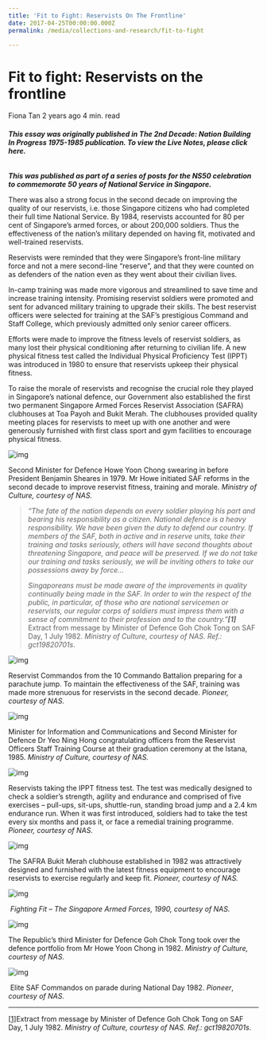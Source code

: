 ```yaml
---
title: 'Fit to Fight: Reservists On The Frontline'
date: 2017-04-25T00:00:00.000Z
permalink: /media/collections-and-research/fit-to-fight

---
```



# Fit to fight: Reservists on the frontline

Fiona Tan 2 years ago 4 min. read

###### **This essay was originally published in The 2nd Decade: Nation Building In Progress 1975-1985 publication. To view the Live Notes, please click here.** 

***This was published as part of a series of posts for the NS50 celebration to commemorate 50 years of National Service in Singapore.*** 

There was also a strong focus in the second decade on improving the quality of our reservists, i.e. those Singapore citizens who had completed their full time National Service. By 1984, reservists accounted for 80 per cent of Singapore’s armed forces, or about 200,000 soldiers. Thus the effectiveness of the nation’s military depended on having fit, motivated and well-trained reservists.

Reservists were reminded that they were Singapore’s front-line military force and not a mere second-line “reserve”, and that they were counted on as defenders of the nation even as they went about their civilian lives.

In-camp training was made more vigorous and streamlined to save time and increase training intensity. Promising reservist soldiers were promoted and sent for advanced military training to upgrade their skills. The best reservist officers were selected for training at the SAF’s prestigious Command and Staff College, which previously admitted only senior career officers.

Efforts were made to improve the fitness levels of reservist soldiers, as many lost their physical conditioning after returning to civilian life. A new physical fitness test called the Individual Physical Proficiency Test (IPPT) was introduced in 1980 to ensure that reservists upkeep their physical fitness.

To raise the morale of reservists and recognise the crucial role they played in Singapore’s national defence, our Government also established the first two permanent Singapore Armed Forces Reservist Association (SAFRA) clubhouses at Toa Payoh and Bukit Merah. The clubhouses provided quality meeting places for reservists to meet up with one another and were generously furnished with first class sport and gym facilities to encourage physical fitness.

![img](../../../images/blogs/img_599d9a062ec7f.png)

Second Minister for Defence Howe Yoon Chong swearing in before President Benjamin Sheares in 1979. Mr Howe initiated SAF reforms in the second decade to improve reservist fitness, training and morale. *Ministry of Culture, courtesy of NAS.*

> *“The fate of the nation depends on every soldier playing his part* *and bearing his responsibility as a citizen. National defence is a* *heavy responsibility. We have been given the duty to defend our country. If members of the SAF, both in active and in reserve units, take their training and tasks seriously, others will have second* *thoughts about threatening Singapore, and peace will be preserved.* *If we do not take our training and tasks seriously, we will be inviting others to take our possessions away by force…*
>
> *Singaporeans must be made aware of the improvements in quality continually being made in the SAF. In order to win the respect of the public, in particular, of those who are national servicemen or reservists, our regular corps of soldiers must impress them with a sense of commitment to their profession and to the country.”**[1]***
>  Extract from message by Minister of Defence Goh Chok Tong on SAF Day, 1 July 1982. *Ministry of Culture, courtesy of NAS. Ref.: gct19820701s*.

![img](../../../images/blogs/img_599d9a102182e.png)

Reservist Commandos from the 10 Commando Battalion preparing for a parachute jump.  To maintain the effectiveness of the SAF, training was made more strenuous for reservists in the second decade.  *Pioneer, courtesy of NAS.*

![img](../../../images/blogs/img_599d9a1c70438.png)

Minister for Information and Communications and Second Minister for Defence Dr Yeo Ning Hong congratulating officers from the Reservist Officers Staff Training Course at their graduation ceremony at the Istana, 1985. *Ministry of Culture, courtesy of NAS.*

![img](../../../images/blogs/img_599d9a24814d9.png)

Reservists taking the IPPT fitness test. The test was medically designed to check a soldier’s strength, agility and endurance and comprised of five exercises – pull-ups, sit-ups, shuttle-run, standing broad jump and a 2.4 km endurance run. When it was first introduced, soldiers had to take the test every six months and pass it, or face a remedial training programme. *Pioneer, courtesy of NAS.*

![img](../../../images/blogs/img_599d9a30b02bf.png)

The SAFRA Bukit Merah clubhouse established in 1982 was attractively designed and furnished with the latest fitness equipment to encourage reservists to exercise regularly and keep fit. *Pioneer, courtesy of NAS.*

![img](../../../images/blogs/img_599d9a3a1e934.png)

​                                      *Fighting Fit – The Singapore Armed Forces, 1990, courtesy of NAS.*

 

![img](../../../images/blogs/img_599d9a4251858.png)

The Republic’s third Minister for Defence Goh Chok Tong took over the defence portfolio from Mr Howe Yoon Chong in 1982. *Ministry of Culture, courtesy of NAS.*

![img](../../../images/blogs/img_599d9a4fbdbd7.png)

​                       Elite SAF Commandos on parade during National Day 1982. *Pioneer*, *courtesy of NAS.*

 

------

[[1\]](http://www.nas.gov.sg/blogs/offtherecord/fit-to-fight-reservists-on-the-frontline/#_ftnref1)Extract from message by Minister of Defence Goh Chok Tong on SAF Day, 1 July 1982. *Ministry of Culture, courtesy of NAS.  Ref.: gct19820701s*.